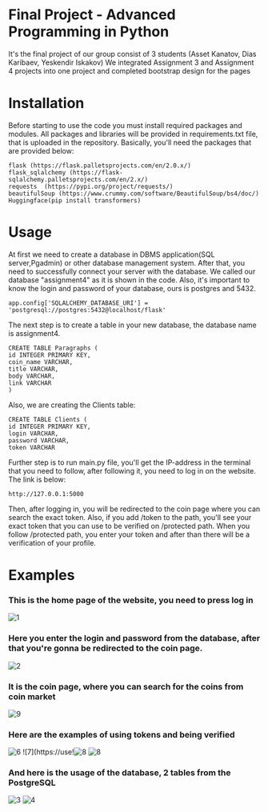 # Final Project - Advanced Programming in Python 
It's the final project of our group consist of 3 students (Asset Kanatov, Dias Karibaev, Yeskendir Iskakov)
We integrated Assignment 3 and Assignment 4 projects into one project and completed bootstrap design for the pages

# Installation
Before starting to use the code you must install required packages and modules. All packages and libraries will be provided in requirements.txt file, that is uploaded in the repository. Basically, you'll need the packages that are provided below:

``` 
flask (https://flask.palletsprojects.com/en/2.0.x/)
flask_sqlalchemy (https://flask-sqlalchemy.palletsprojects.com/en/2.x/)
requests  (https://pypi.org/project/requests/)
beautifulSoup (https://www.crummy.com/software/BeautifulSoup/bs4/doc/)
Huggingface(pip install transformers)
```

# Usage
At first we need to create a database in DBMS application(SQL server,Pgadmin) or other database management system. After that, you need to successfully connect your server with the database. We called our database "assignment4" as it is shown in the code. Also, it's important to know the login and password of your database, ours is postgres and 5432.
```
app.config['SQLALCHEMY_DATABASE_URI'] = 'postgresql://postgres:5432@localhost/flask'
```
The next step is to create a table in your new database, the database name is assignment4.
```
CREATE TABLE Paragraphs (
id INTEGER PRIMARY KEY,
coin_name VARCHAR,
title VARCHAR,
body VARCHAR, 
link VARCHAR
)
```
Also, we are creating the Clients table:
```
CREATE TABLE Clients (
id INTEGER PRIMARY KEY,
login VARCHAR,
password VARCHAR,
token VARCHAR
```

Further step is to run main.py file, you'll get the IP-address in the terminal that you need to follow, after following it, you need to log in on the website. The link is below:
```
http://127.0.0.1:5000
```

Then, after logging in, you will be redirected to the coin page where you can search the exact token. Also, if you add /token to the path, you'll see your exact token that you can use to be verified on /protected path. When you follow /protected path, you enter your token and after than there will be a verification of your profile.

# Examples

### This is the home page of the website, you need to press log in
![1](https://user-images.githubusercontent.com/82859085/142574009-19ab01af-1c7f-40eb-b538-8fb8c189a596.PNG)

### Here you enter the login and password from the database, after that you're gonna be redirected to the coin page.
![2](https://user-images.githubusercontent.com/82859085/142574134-0f9e1bcc-e928-4270-87ea-a0d89a68afb2.PNG)

### It is the coin page, where you can search for the coins from coin market
![9](https://user-images.githubusercontent.com/82859085/142574178-e81e98b8-6336-46e9-acf5-114b7ff6a44e.PNG)

### Here are the examples of using tokens and being verified
![6](https://user-images.githubusercontent.com/82859085/142574267-26d2e73b-72ae-4be0-bae0-7890d9bde9fa.PNG)
![7](https://use!![8](https://user-images.githubusercontent.com/82859085/142574294-bc07b689-b361-4990-b1cd-c995fba4deed.PNG)
![8](https://user-images.githubusercontent.com/82859085/142574316-41362096-4a6c-4d72-8214-f05b27b3a1b8.PNG)

### And here is the usage of the database, 2 tables from the PostgreSQL

![3](https://user-images.githubusercontent.com/82859085/142574433-e9758a9b-70f9-44e5-a3d7-9e96b34093ab.PNG)
![4](https://user-images.githubusercontent.com/82859085/142574440-6cbfe515-508d-4d26-990f-1003c27feeb9.PNG)







